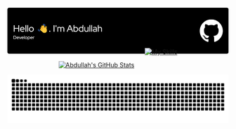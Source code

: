 <!-- Header Image -->
<p align="center">
  <img src="./github-header-image.png" alt="Header">
</p>

<!-- GitHub Stats & Skills Icons Side by Side (Properly Centered) -->
<div align="center">
  <a href="https://github.com/abdulahmd/github-readme-stats" style="display: inline-block;">
    <img src="https://github-readme-stats.vercel.app/api?username=abdulahmd&theme=blue_navy" alt="Abdullah's GitHub Stats">
  </a>
  &nbsp;&nbsp;&nbsp;&nbsp;
  <a href="https://skillicons.dev" style="display: inline-block; position: relative; top: -30px;">
    <img src="https://skillicons.dev/icons?i=vscode,anaconda,java,python,pytorch,matlab,notion,opencv,unity,blender&perline=5" alt="My Skills">
  </a>
</div>

<!-- GitHub Contribution Snake Animation -->
<p align="center">
  <picture>
    <source media="(prefers-color-scheme: dark)" srcset="https://raw.githubusercontent.com/abdulahmd/abdulahmd/output/github-contribution-grid-snake-dark.svg">
    <source media="(prefers-color-scheme: light)" srcset="https://raw.githubusercontent.com/abdulahmd/abdulahmd/output/github-contribution-grid-snake.svg">
    <img alt="GitHub Contribution Grid Snake Animation" src="https://raw.githubusercontent.com/abdulahmd/abdulahmd/output/github-contribution-grid-snake.svg">
  </picture>
</p>
